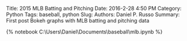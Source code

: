 Title: 2015 MLB Batting and Pitching
Date: 2016-2-28 4:50 PM
Category: Python
Tags: baseball, python
Slug: 
Authors: Daniel P. Russo
Summary: First post Bokeh graphs with MLB batting and pitching data


{% notebook C:\Users\Daniel\Documents\baseball\mlb.ipynb %}